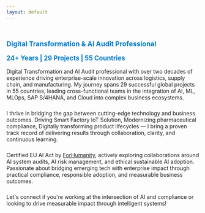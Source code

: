 ```yaml
---
layout: default
---
```


<div style="display: flex; flex-wrap: wrap; align-items: center; justify-content: space-between; gap: 2rem; margin-top: 2rem;">

<div style="flex: 2; min-width: 350px; max-width: 800px">

<!--
<h1><strong>William</strong> Hartono</h1> 
-->
  
<p style="font-size: 1.1rem; color: #007acc; margin-bottom: 0.2rem;">
    <strong>Digital Transformation & AI Audit Professional</strong>
</p>

<p style="font-size: 1.05rem; color: #007acc; margin-bottom: 1rem;">
    <strong>24+ Years | 29 Projects | 55 Countries</strong>
</p>
  
<!--  
<p><strong>Digital Transformation & AI Audit Professional</strong></p>
<p><strong>24+ Years | 29 Projects | 55 Countries</strong></p>
-->
<!--
<p>
  <a href="/cv" style="display: inline-block; margin: 1rem 0; padding: 0.6rem 1.2rem; background-color: #007acc; color: white; text-decoration: none; border-radius: 5px; font-weight: bold;">
    View Experience
  </a>
</p>
-->


<p style="margin-bottom: 1.5rem;">
Digital Transformation and AI Audit professional with over two decades of experience driving enterprise-scale innovation across logistics, supply chain, and manufacturing. 
My journey spans 29 successful global projects in 55 countries, leading cross-functional teams in the integration of AI, ML, MLOps, SAP S/4HANA, and Cloud into complex business ecosystems.
</p>


<p style="margin-bottom: 1.5rem;">
I thrive in bridging the gap between cutting-edge technology and business outcomes. Driving Smart Factory IoT Solution, Modernizing pharmaceutical compliance, Digitally transforming product lifecycles — I bring a proven track record of delivering results through collaboration, clarity, and continuous learning.
</p>


<p style="margin-bottom: 1.5rem;">
Certified EU AI Act by <a href="https://forhumanity.center/" target="_blank">ForHumanity</a>, actively exploring collaborations around AI system audits, AI risk management, and ethical sustainable AI adoption. Passionate about bridging emerging tech with enterprise impact through practical compliance, responsible adoption, and measurable business outcomes.
</p>


<p style="margin-bottom: 1.5rem;">
Let's connect if you're working at the intersection of AI and compliance or looking to drive measurable impact through intelligent systems!
</p>

</div>

<!--
<div style="flex-shrink: 0; text-align: center;">
  <img src="/assets/img/profile.jpg" alt="William Hartono" style="border-radius: 50%; width: 200px; height: 200px;">
  <div style="margin-top: 0.8rem;">📍 Singapore </div>
</div>

</div>
-->
